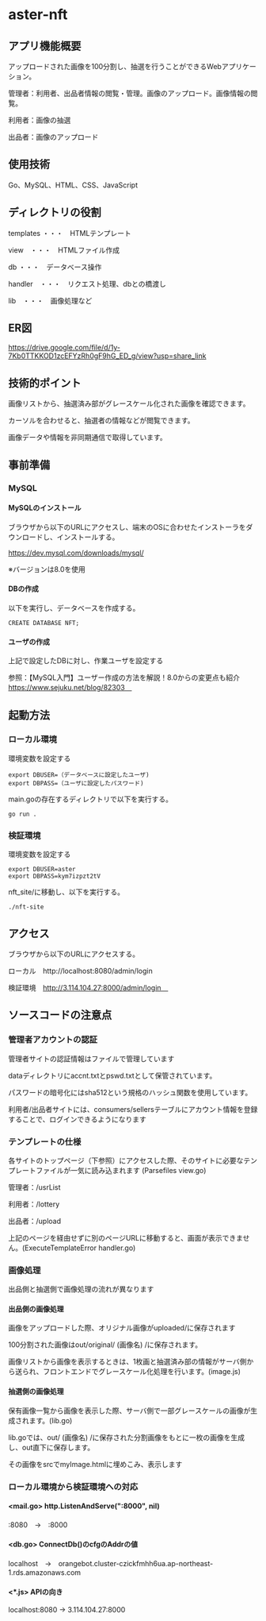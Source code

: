 # aster-nft

## アプリ機能概要

アップロードされた画像を100分割し、抽選を行うことができるWebアプリケーション。

管理者：利用者、出品者情報の閲覧・管理。画像のアップロード。画像情報の閲覧。

利用者：画像の抽選

出品者：画像のアップロード

## 使用技術

Go、MySQL、HTML、CSS、JavaScript


## ディレクトリの役割

templates ・・・　HTMLテンプレート

view　・・・　HTMLファイル作成

db ・・・　データべース操作

handler　・・・　リクエスト処理、dbとの橋渡し

lib　・・・　画像処理など


## ER図

https://drive.google.com/file/d/1y-7Kb0TTKKOD1zcEFYzRh0gF9hG_ED_g/view?usp=share_link


## 技術的ポイント

画像リストから、抽選済み部がグレースケール化された画像を確認できます。

カーソルを合わせると、抽選者の情報などが閲覧できます。

画像データや情報を非同期通信で取得しています。

## 事前準備

### MySQL

#### MySQLのインストール

ブラウザから以下のURLにアクセスし、端末のOSに合わせたインストーラをダウンロードし、インストールする。

https://dev.mysql.com/downloads/mysql/

※バージョンは8.0を使用

#### DBの作成

以下を実行し、データベースを作成する。

```
CREATE DATABASE NFT;
```

#### ユーザの作成

上記で設定したDBに対し、作業ユーザを設定する

参照：【MySQL入門】ユーザー作成の方法を解説！8.0からの変更点も紹介　https://www.sejuku.net/blog/82303　

## 起動方法

### ローカル環境

環境変数を設定する
```
export DBUSER=（データベースに設定したユーザ)
export DBPASS=（ユーザに設定したパスワード)
```

main.goの存在するディレクトリで以下を実行する。

```
go run .
```

### 検証環境

環境変数を設定する
```
export DBUSER=aster
export DBPASS=kym7izpzt2tV
```

nft_site/に移動し、以下を実行する。

```
./nft-site
```

## アクセス

ブラウザから以下のURLにアクセスする。

ローカル　http://localhost:8080/admin/login　

検証環境　http://3.114.104.27:8000/admin/login　


## ソースコードの注意点
### 管理者アカウントの認証

管理者サイトの認証情報はファイルで管理しています

dataディレクトリにaccnt.txtとpswd.txtとして保管されています。

パスワードの暗号化にはsha512という規格のハッシュ関数を使用しています。

利用者/出品者サイトには、consumers/sellersテーブルにアカウント情報を登録することで、ログインできるようになります

### テンプレートの仕様

各サイトのトップページ（下参照）にアクセスした際、そのサイトに必要なテンプレートファイルが一気に読み込まれます (Parsefiles view.go)

管理者：/usrList

利用者：/lottery

出品者：/upload

上記のページを経由せずに別のページURLに移動すると、画面が表示できません。(ExecuteTemplateError handler.go)

### 画像処理

出品側と抽選側で画像処理の流れが異なります

#### 出品側の画像処理

画像をアップロードした際、オリジナル画像がuploaded/に保存されます

100分割された画像はout/original/ (画像名) /に保存されます。

画像リストから画像を表示するときは、1枚画と抽選済み部の情報がサーバ側から送られ、フロントエンドでグレースケール化処理を行います。(image.js)

#### 抽選側の画像処理

保有画像一覧から画像を表示した際、サーバ側で一部グレースケールの画像が生成されます。(lib.go)

lib.goでは、out/ (画像名) /に保存された分割画像をもとに一枚の画像を生成し、out直下に保存します。

その画像をsrcでmyImage.htmlに埋めこみ、表示します

### ローカル環境から検証環境への対応

#### <mail.go> http.ListenAndServe(":8000", nil)

 :8080　→　:8000

#### <db.go> ConnectDb()のcfgのAddrの値

localhost　→　orangebot.cluster-czickfmhh6ua.ap-northeast-1.rds.amazonaws.com

#### <*.js> APIの向き

localhost:8080 → 3.114.104.27:8000










